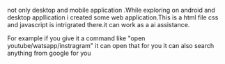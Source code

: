 not only desktop and mobile application  .While exploring on android and desktop appllication i created some web application.This is a html file css and javascript is intrigrated there.it can work as a ai assistance.

For example if you give it a command like "open youtube/watsapp/instragram"
it can open that for you
it can also search anything from google for you
